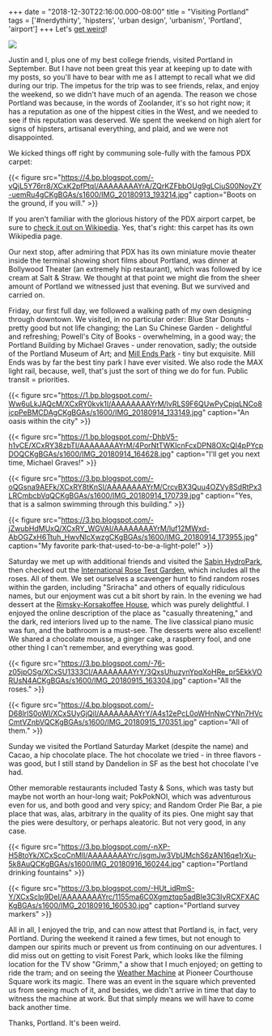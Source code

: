 +++
date = "2018-12-30T22:16:00.000-08:00"
title = "Visiting Portland"
tags = ['#nerdythirty', 'hipsters', 'urban design', 'urbanism', 'Portland', 'airport']
+++
Let's [get weird](https://www.sparefoot.com/self-storage/blog/5625-portland-vs-austin-weird-infographic/)!

<img src="https://4.bp.blogspot.com/-C74O1j49omY/W7L2kMyRQ1I/AAAAAAAAW88/DmSDv1eJJS8Q2lzWNFQjH3-eyg8nZD6hwCKgBGAs/s1600/IMG_20180914_141925.jpg"/>

Justin and I, plus one of my best college friends, visited Portland in September.  But I have not been great this year at keeping up to date with my posts, so you'll have to bear with me as I attempt to recall what we did during our trip.  The impetus for the trip was to see friends, relax, and enjoy the weekend, so we didn't have much of an agenda.  The reason we chose Portland was because, in the words of Zoolander, it's so hot right now; it has a reputation as one of the hippest cities in the West, and we needed to see if this reputation was deserved.  We spent the weekend on high alert for signs of hipsters, artisanal everything, and plaid, and we were not disappointed.

We kicked things off right by communing sole-fully with the famous PDX carpet:

{{< figure src="https://4.bp.blogspot.com/-vQjL5Y76rr8/XCxK2pfPtqI/AAAAAAAAYrA/ZQrKZFbbOUg9gLCiuS00NoyZY-uemRu4gCKgBGAs/s1600/IMG_20180913_193214.jpg" caption="Boots on the ground, if you will." >}}

If you aren't familiar with the glorious history of the PDX airport carpet, be sure to [check it out on Wikipedia](https://en.wikipedia.org/wiki/Portland_International_Airport_carpet).  Yes, that's right: this carpet has its own Wikipedia page.

Our next stop, after admiring that PDX has its own miniature movie theater inside the terminal showing short films about Portland, was dinner at Bollywood Theater (an extremely hip restaurant), which was followed by ice cream at Salt & Straw.  We thought at that point we might die from the sheer amount of Portland we witnessed just that evening.  But we survived and carried on.

Friday, our first full day, we followed a walking path of my own designing through downtown.  We visited, in no particular order: Blue Star Donuts - pretty good but not life changing; the Lan Su Chinese Garden - delightful and refreshing; Powell's City of Books - overwhelming, in a good way; the Portland Building by Michael Graves - under renovation, sadly; the outside of the Portland Museum of Art; and [Mill Ends Park](https://www.atlasobscura.com/places/mill-ends-park) - tiny but exquisite.  Mill Ends was by far the best tiny park I have ever visited.  We also rode the MAX light rail, because, well, that's just the sort of thing we do for fun.  Public transit = priorities.

{{< figure src="https://1.bp.blogspot.com/-Ww6uLkJAQcM/XCxRY0kvk1I/AAAAAAAAYrM/lvRLS9F6QUwPyCpjqLNCo8icpPeBMCDAgCKgBGAs/s1600/IMG_20180914_133149.jpg" caption="An oasis within the city" >}}

{{< figure src="https://1.bp.blogspot.com/-DhbV5-h1vCE/XCxRY38zbTI/AAAAAAAAYrM/4PorNtTWKIcnFcxDPN8OXcQI4pPYcpDOQCKgBGAs/s1600/IMG_20180914_164628.jpg" caption="I'll get you next time, Michael Graves!" >}}

{{< figure src="https://3.bp.blogspot.com/-oQGsna9AEFk/XCxRY8tKnSI/AAAAAAAAYrM/CrcvBX3Quu4OZVy8SdRtPx3LRCmbcbVqQCKgBGAs/s1600/IMG_20180914_170739.jpg" caption="Yes, that is a salmon swimming through this building." >}}

{{< figure src="https://3.bp.blogspot.com/-jZwubHdMUxQ/XCxRY_WGVAI/AAAAAAAAYrM/luf12MWxd-AbOGZxH6Ttuh_HwvNlcXwzgCKgBGAs/s1600/IMG_20180914_173955.jpg" caption="My favorite park-that-used-to-be-a-light-pole!" >}}

Saturday we met up with additional friends and visited the [Sabin HydroPark](https://www.portlandoregon.gov/water/article/326405), then checked out the [International Rose Test Garden](https://en.wikipedia.org/wiki/International_Rose_Test_Garden), which includes all the roses.  All of them.  We set ourselves a scavenger hunt to find random roses within the garden, including "Sriracha" and others of equally ridiculous names, but our enjoyment was cut a bit short by rain.  In the evening we had dessert at the [Rimsky-Korsakoffee House](https://www.atlasobscura.com/places/rimsky-korsakoffee-house-skb), which was purely delightful.  I enjoyed the online description of the place as "casually threatening," and the dark, red interiors lived up to the name.  The live classical piano music was fun, and the bathroom is a must-see.  The desserts were also excellent!  We shared a chocolate mousse, a ginger cake, a raspberry fool, and one other thing I can't remember, and everything was good.

{{< figure src="https://3.bp.blogspot.com/-76-z05jpOSg/XCxSU1333CI/AAAAAAAAYrY/3QxsUhuzynYpqXoHRe_pr5EkkVORUsN4ACKgBGAs/s1600/IMG_20180915_163304.jpg" caption="All the roses." >}}

{{< figure src="https://4.bp.blogspot.com/-D68lrlS0oWI/XCxSUyGjQiI/AAAAAAAAYrY/A4s12ePcL0oWHnNwCYNn7HVcCmtVZnbVQCKgBGAs/s1600/IMG_20180915_170351.jpg" caption="All of them." >}}

Sunday we visited the Portland Saturday Market (despite the name) and Cacao, a hip chocolate place.  The hot chocolate we tried - in three flavors - was good, but I still stand by Dandelion in SF as the best hot chocolate I've had.

Other memorable restaurants included Tasty & Sons, which was tasty but maybe not worth an hour-long wait; PokPokNOI, which was adventurous even for us, and both good and very spicy; and Random Order Pie Bar, a pie place that was, alas, arbitrary in the quality of its pies.  One might say that the pies were desultory, or perhaps aleatoric.  But not very good, in any case.

{{< figure src="https://3.bp.blogspot.com/-nXP-H58toYk/XCxScoCnMlI/AAAAAAAAYrc/jsgmJw3VbUMchS6zAN16qe1rXu-5k8AuQCKgBGAs/s1600/IMG_20180916_160244.jpg" caption="Portland drinking fountains" >}}

{{< figure src="https://3.bp.blogspot.com/-HUt_idRmS-Y/XCxSclp9DeI/AAAAAAAAYrc/1155ma6C0Xgmztqp5adBIe3C3IvRCXFXACKgBGAs/s1600/IMG_20180916_160530.jpg" caption="Portland survey markers" >}}

All in all, I enjoyed the trip, and can now attest that Portland is, in fact, very Portland.  During the weekend it rained a few times, but not enough to dampen our spirits much or prevent us from continuing on our adventures.  I did miss out on getting to visit Forest Park, which looks like the filming location for the TV show "Grimm," a show that I much enjoyed; on getting to ride the tram; and on seeing the [Weather Machine](https://en.wikipedia.org/wiki/Weather_Machine) at Pioneer Courthouse Square work its magic.  There was an event in the square which prevented us from seeing much of it, and besides, we didn't arrive in time that day to witness the machine at work.  But that simply means we will have to come back another time.

Thanks, Portland.  It's been weird.
